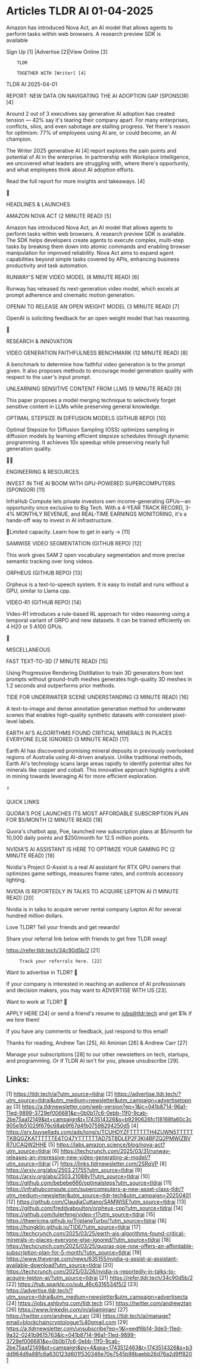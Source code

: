 # Articles TLDR AI 01-04-2025

Amazon has introduced Nova Act, an AI model that allows agents to
perform tasks within web browsers. A research preview SDK is
available ‌ ‌ ‌ ‌ ‌ ‌ ‌ ‌ ‌ ‌ ‌ ‌ ‌ ‌ ‌ ‌ ‌ ‌ ‌ ‌ ‌ ‌ ‌ ‌ ‌ ‌  ‌ ‌ ‌ ‌ ‌ ‌ ‌ ‌ ‌ ‌ ‌ ‌ ‌ ‌ ‌ ‌ ‌ ‌ ‌ ‌ ‌ ‌ ‌ ‌ ‌ ‌ 


 Sign Up [1] |Advertise [2]|View Online [3] 

		TLDR 

		TOGETHER WITH [Writer] [4]

TLDR AI 2025-04-01

 REPORT: NEW DATA ON NAVIGATING THE AI ADOPTION GAP (SPONSOR) [4] 

 Around 2 out of 3 executives say generative AI adoption has created
tension — 42% say it's tearing their company apart. For many
enterprises, conflicts, silos, and even sabotage are stalling
progress. Yet there's reason for optimism: 77% of employees using AI
are, or could become, an AI champion.

The Writer 2025 generative AI [4] report explores the pain points and
potential of AI in the enterprise. In partnership with Workplace
Intelligence, we uncovered what leaders are struggling with, where
there's opportunity, and what employees think about AI adoption
efforts.

Read the full report for more insights and takeaways. [4]

🚀 

HEADLINES & LAUNCHES

 AMAZON NOVA ACT (2 MINUTE READ) [5] 

 Amazon has introduced Nova Act, an AI model that allows agents to
perform tasks within web browsers. A research preview SDK is
available. The SDK helps developers create agents to execute complex,
multi-step tasks by breaking them down into atomic commands and
enabling browser manipulation for improved reliability. Nova Act aims
to expand agent capabilities beyond simple tasks covered by APIs,
enhancing business productivity and task automation. 

 RUNWAY'S NEW VIDEO MODEL (8 MINUTE READ) [6] 

 Runway has released its next-generation video model, which excels at
prompt adherence and cinematic motion generation. 

 OPENAI TO RELEASE AN OPEN WEIGHT MODEL (3 MINUTE READ) [7] 

 OpenAI is soliciting feedback for an open weight model that has
reasoning. 

🧠 

RESEARCH & INNOVATION

 VIDEO GENERATION FAITHFULNESS BENCHMARK (12 MINUTE READ) [8] 

 A benchmark to determine how faithful video generation is to the
prompt given. It also proposes methods to encourage model generation
quality with respect to the user's input prompt. 

 UNLEARNING SENSITIVE CONTENT FROM LLMS (9 MINUTE READ) [9] 

 This paper proposes a model merging technique to selectively forget
sensitive content in LLMs while preserving general knowledge. 

 OPTIMAL STEPSIZE IN DIFFUSION MODELS (GITHUB REPO) [10] 

 Optimal Stepsize for Diffusion Sampling (OSS) optimizes sampling in
diffusion models by learning efficient stepsize schedules through
dynamic programming. It achieves 10x speedup while preserving nearly
full generation quality. 

🧑‍💻 

ENGINEERING & RESOURCES

 INVEST IN THE AI BOOM WITH GPU-POWERED SUPERCOMPUTERS (SPONSOR) [11] 

 InfraHub Compute lets private investors own income-generating
GPUs—an opportunity once exclusive to Big Tech. With a 4-YEAR TRACK
RECORD, 3-4% MONTHLY REVENUE, and REAL-TIME EARNINGS MONITORING, it's
a hands-off way to invest in AI infrastructure.

🔹Limited capacity. Learn how to get in early → [11]

 SAMWISE VIDEO SEGMENTATION (GITHUB REPO) [12] 

 This work gives SAM 2 open vocabulary segmentation and more precise
semantic tracking over long videos. 

 ORPHEUS (GITHUB REPO) [13] 

 Orpheus is a text-to-speech system. It is easy to install and runs
without a GPU, similar to Llama cpp. 

 VIDEO-R1 (GITHUB REPO) [14] 

 Video-R1 introduces a rule-based RL approach for video reasoning
using a temporal variant of GRPO and new datasets. It can be trained
efficiently on 4 H20 or 5 A100 GPUs. 

🎁 

MISCELLANEOUS

 FAST TEXT-TO-3D (7 MINUTE READ) [15] 

 Using Progressive Rendering Distillation to train 3D generators from
text prompts without ground-truth meshes generates high-quality 3D
meshes in 1.2 seconds and outperforms prior methods. 

 TIDE FOR UNDERWATER SCENE UNDERSTANDING (3 MINUTE READ) [16] 

 A text-to-image and dense annotation generation method for underwater
scenes that enables high-quality synthetic datasets with consistent
pixel-level labels. 

 EARTH AI'S ALGORITHMS FOUND CRITICAL MINERALS IN PLACES EVERYONE ELSE
IGNORED (3 MINUTE READ) [17] 

 Earth AI has discovered promising mineral deposits in previously
overlooked regions of Australia using AI-driven analysis. Unlike
traditional methods, Earth AI's technology scans large areas rapidly
to identify potential sites for minerals like copper and cobalt. This
innovative approach highlights a shift in mining towards leveraging AI
for more efficient exploration. 

⚡ 

QUICK LINKS

 QUORA'S POE LAUNCHES ITS MOST AFFORDABLE SUBSCRIPTION PLAN FOR
$5/MONTH (2 MINUTE READ) [18] 

 Quora's chatbot app, Poe, launched new subscription plans at $5/month
for 10,000 daily points and $250/month for 12.5 million points. 

 NVIDIA'S AI ASSISTANT IS HERE TO OPTIMIZE YOUR GAMING PC (2 MINUTE
READ) [19] 

 Nvidia's Project G-Assist is a real AI assistant for RTX GPU owners
that optimizes game settings, measures frame rates, and controls
accessory lighting. 

 NVIDIA IS REPORTEDLY IN TALKS TO ACQUIRE LEPTON AI (1 MINUTE READ)
[20] 

 Nvidia is in talks to acquire server rental company Lepton AI for
several hundred million dollars. 

Love TLDR? Tell your friends and get rewards!

 Share your referral link below with friends to get free TLDR swag! 

 https://refer.tldr.tech/34c90d5b/2 [21] 

		 Track your referrals here. [22] 

Want to advertise in TLDR? 📰

 If your company is interested in reaching an audience of AI
professionals and decision makers, you may want to ADVERTISE WITH US
[23]. 

Want to work at TLDR? 💼

 APPLY HERE [24] or send a friend's resume to jobs@tldr.tech and get
$1k if we hire them! 

 If you have any comments or feedback, just respond to this email! 

Thanks for reading, 
Andrew Tan [25], Ali Aminian [26] & Andrew Carr [27] 

 Manage your subscriptions [28] to our other newsletters on tech,
startups, and programming. Or if TLDR AI isn't for you, please
unsubscribe [29]. 

 

Links:
------
[1] https://tldr.tech/ai?utm_source=tldrai
[2] https://advertise.tldr.tech/?utm_source=tldrai&utm_medium=newsletter&utm_campaign=advertisetopnav
[3] https://a.tldrnewsletter.com/web-version?ep=1&lc=041b8714-96a1-11ed-9899-3729ef006681&p=0b0b17c6-0ebb-11f0-9cab-2be75aa12149&pt=campaign&t=1743514326&s=b9290626fc118168fa60c3c905e1b51029f676c68ab9f67d4fb07598294250d5
[4] https://srv.buysellads.com/ads/long/x/TCUHDYZFTTTTTTH4ZUWN5TTTTTTKBQGZKATTTTTTE4TO47YTTTTTTAD75TBDLEP2F3KI4BPZQ2PMWIZBVR7UCAQW2HHE
[5] https://labs.amazon.science/blog/nova-act?utm_source=tldrai
[6] https://techcrunch.com/2025/03/31/runway-releases-an-impressive-new-video-generating-ai-model/?utm_source=tldrai
[7] https://links.tldrnewsletter.com/2SRqVP
[8] https://arxiv.org/abs/2503.21755?utm_source=tldrai
[9] https://arxiv.org/abs/2503.21088v1?utm_source=tldrai
[10] https://github.com/bebebe666/optimalsteps?utm_source=tldrai
[11] https://infrahubcompute.com/supercomputers-a-new-asset-class-tldr/?utm_medium=newsletter&utm_source=tldr-tech&utm_campaign=20250401
[12] https://github.com/ClaudiaCuttano/SAMWISE?utm_source=tldrai
[13] https://github.com/freddyaboulton/orpheus-cpp?utm_source=tldrai
[14] https://github.com/tulerfeng/video-r1?utm_source=tldrai
[15] https://theericma.github.io/TriplaneTurbo/?utm_source=tldrai
[16] https://hongklin.github.io/TIDE/?utm_source=tldrai
[17] https://techcrunch.com/2025/03/25/earth-ais-algorithms-found-critical-minerals-in-places-everyone-else-ignored/?utm_source=tldrai
[18] https://techcrunch.com/2025/03/25/quoras-poe-now-offers-an-affordable-subscription-plan-for-5-month/?utm_source=tldrai
[19] https://www.theverge.com/news/635155/nvidia-g-assist-ai-assistant-available-download?utm_source=tldrai
[20] https://techcrunch.com/2025/03/26/nvidia-is-reportedly-in-talks-to-acquire-lepton-ai/?utm_source=tldrai
[21] https://refer.tldr.tech/34c90d5b/2
[22] https://hub.sparklp.co/sub_46c6316534f5/2
[23] https://advertise.tldr.tech/?utm_source=tldrai&utm_medium=newsletter&utm_campaign=advertisecta
[24] https://jobs.ashbyhq.com/tldr.tech
[25] https://twitter.com/andrewztan
[26] https://www.linkedin.com/in/aliiaminian/
[27] https://twitter.com/andrew_n_carr
[28] https://tldr.tech/ai/manage?email=blockchaincryptologue%40gmail.com
[29] https://a.tldrnewsletter.com/unsubscribe?ep=1&l=eedf6b14-3de3-11ed-9a32-0241b9615763&lc=041b8714-96a1-11ed-9899-3729ef006681&p=0b0b17c6-0ebb-11f0-9cab-2be75aa12149&pt=campaign&pv=4&spa=1743512463&t=1743514326&s=b3dd964d9a88fc6a630123d601f530346e70e7545b98baebb26d76a2d9ff8201